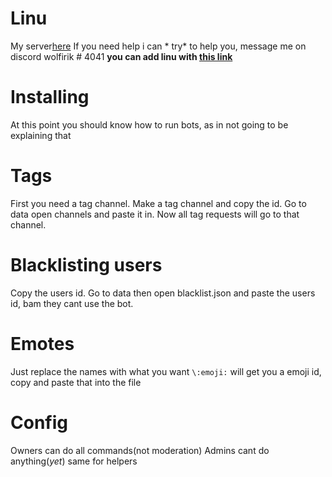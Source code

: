 # Linu

My server[here](https://discord.gg/KZ3vXMg)
If you need help i can * try* to help you, message me on discord wolfirik  # 4041
**you can add linu with [this link](https://discordapp.com/api/oauth2/authorize?client_id=488973326883094541&permissions=67423297&scope=bot)**

# Installing

At this point you should know how to run bots, as in not going to be explaining that

# Tags

First you need a tag channel.
Make a tag channel and copy the id.
Go to data open channels and paste it in.
Now all tag requests will go to that channel.

# Blacklisting users

Copy the users id.
Go to data then open blacklist.json and paste the users id, bam they cant use the bot.


# Emotes

Just replace the names with what you want
`\:emoji:` will get you a emoji id, copy and paste that into the file

# Config

Owners can do all commands(not moderation)
Admins cant do anything(*yet*) same for helpers
